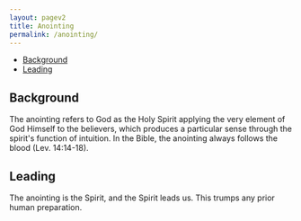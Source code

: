```yaml
---
layout: pagev2
title: Anointing
permalink: /anointing/
---
```

- [Background](#background)
- [Leading](#leading)

## Background

The anointing refers to God as the Holy Spirit applying the very element of God Himself to the believers, which produces a particular sense through the spirit's function of intuition. In the Bible, the anointing always follows the blood (Lev. 14:14-18).  

## Leading

The anointing is the Spirit, and the Spirit leads us. This trumps any prior human preparation.

